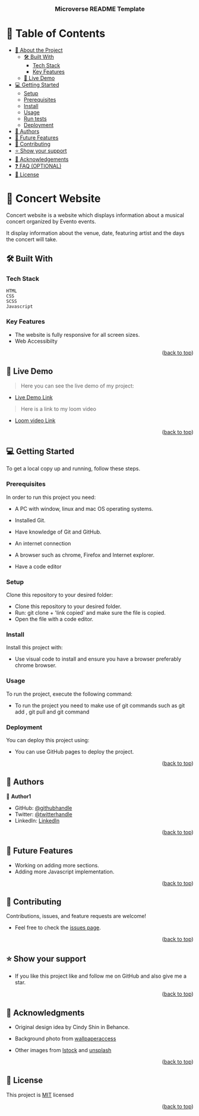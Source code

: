 <a name="readme-top"></a>

<!--
HOW TO USE:
This is an example of how you may give instructions on setting up your project locally.

Modify this file to match your project and remove sections that don't apply.

REQUIRED SECTIONS:
- Table of Contents
- About the Project
  - Built With
  - Live Demo
- Getting Started
- Authors
- Future Features
- Contributing
- Show your support
- Acknowledgements
- License

OPTIONAL SECTIONS:
- FAQ

After you're finished please remove all the comments and instructions!
-->

<div align="center">


  <h3><b>Microverse README Template</b></h3>

</div>

<!-- TABLE OF CONTENTS -->

# 📗 Table of Contents

- [📖 About the Project](#about-project)
  - [🛠 Built With](#built-with)
    - [Tech Stack](#tech-stack)
    - [Key Features](#key-features)
  - [🚀 Live Demo](#live-demo)
- [💻 Getting Started](#getting-started)
  - [Setup](#setup)
  - [Prerequisites](#prerequisites)
  - [Install](#install)
  - [Usage](#usage)
  - [Run tests](#run-tests)
  - [Deployment](#triangular_flag_on_post-deployment)
- [👥 Authors](#authors)
- [🔭 Future Features](#future-features)
- [🤝 Contributing](#contributing)
- [⭐️ Show your support](#support)
- [🙏 Acknowledgements](#acknowledgements)
- [❓ FAQ (OPTIONAL)](#faq)
- [📝 License](#license)

<!-- PROJECT DESCRIPTION -->

# 📖 Concert Website <a name="about-project"></a>

Concert website is a website which displays information about a musical concert organized by Evento events.

It display information about the venue, date, featuring artist and the days the concert will take.

## 🛠 Built With <a name="built-with"></a>

### Tech Stack <a name="tech-stack"></a>

    HTML
    CSS
    SCSS
    Javascript

<!-- Features -->

### Key Features <a name="key-features"></a>


- The website is fully responsive for all screen sizes.
- Web Accessibilty


<p align="right">(<a href="#readme-top">back to top</a>)</p>

<!-- LIVE DEMO -->

## 🚀 Live Demo <a name="live-demo"></a>

> Here you can see the live demo of my project:

- [Live Demo Link](https://johnie261.github.io/Concert-Web/)

>Here is a link to my loom video

- [Loom video Link](https://www.loom.com/share/235973dffa6b41468a34ac2200289e5f)

<p align="right">(<a href="#readme-top">back to top</a>)</p>

<!-- GETTING STARTED -->

## 💻 Getting Started <a name="getting-started"></a>



To get a local copy up and running, follow these steps.

### Prerequisites

In order to run this project you need:

 - A PC with window, linux and mac OS operating systems.
 
 - Installed Git.

 - Have knowledge of Git and GitHub.

 - An internet connection 

 - A browser such as chrome, Firefox and Internet explorer.

 - Have a code editor



<!--
Example command:

```sh
 gem install rails
```
 -->

### Setup

Clone this repository to your desired folder:


- Clone this repository to your desired folder.
- Run: git clone + 'link copied' and make sure the file is copied.
- Open the file with a code editor.

<!--
Example commands:

```sh
  cd my-folder
  git clone git@github.com:myaccount/my-project.git
```
--->

### Install

Install this project with:


- Use visual code to install and ensure you have a browser preferably chrome browser.

<!--
Example command:

```sh
  cd my-project
  gem install
```
--->

### Usage

To run the project, execute the following command:


- To run the project you need to make use of git commands such as git add , git pull and git command

<!--
Example command:

```sh
  rails server
```
--->



<!--
Example command:

```sh
  bin/rails test test/models/article_test.rb
```
--->

### Deployment

You can deploy this project using:

- You can use GitHub pages to deploy the project.


<!--
Example:

```sh

```
 -->

<p align="right">(<a href="#readme-top">back to top</a>)</p>

<!-- AUTHORS -->

## 👥 Authors <a name="authors"></a>


👤 **Author1**

- GitHub: [@githubhandle](https://github.com/johnie261)
- Twitter: [@twitterhandle](https://twitter.com/njorogejohnie)
- LinkedIn: [LinkedIn]([https://linkedin.com/in/linkedinhandle](https://www.linkedin.com/in/john-njoroge-19b6a4245/))


<p align="right">(<a href="#readme-top">back to top</a>)</p>

<!-- FUTURE FEATURES -->

## 🔭 Future Features <a name="future-features"></a>

- Working on adding more sections. 
- Adding more Javascript implementation.



<p align="right">(<a href="#readme-top">back to top</a>)</p>

<!-- CONTRIBUTING -->

## 🤝 Contributing <a name="contributing"></a>

Contributions, issues, and feature requests are welcome!

- Feel free to check the [issues page](../../issues/).

<p align="right">(<a href="#readme-top">back to top</a>)</p>

<!-- SUPPORT -->

## ⭐️ Show your support <a name="support"></a>



- If you like this project like and follow me on GitHub and also give me a star.


<p align="right">(<a href="#readme-top">back to top</a>)</p>

<!-- ACKNOWLEDGEMENTS -->

## 🙏 Acknowledgments <a name="acknowledgements"></a>

- Original design idea by Cindy Shin in Behance.
- Background photo from <a href="https://wallpaperaccess.com/full/1569662.jpg">wallpaperaccess</a>

- Other images from <a href="https://www.istockphoto.com/search/2/image?phrase=music%20concert&alloweduse=availableforalluses&excludenudity=true&sort=best&mediatype=photography&utm_source=unsplash&utm_medium=affiliate&utm_campaign=srp_photos_bottom&utm_content=https%3A%2F%2Funsplash.com%2Fs%2Fphotos%2Fmusic-concert&utm_term=music%20concert%3A%3A%3A">Istock</a> and <a href="https://unsplash.com/s/photos/music-artist">unsplash</a>
  




<p align="right">(<a href="#readme-top">back to top</a>)</p>

<!-- FAQ (optional) -->



<!-- LICENSE -->

## 📝 License <a name="license"></a>

This project is [MIT](./MIT.md) licensed

<p align="right">(<a href="#readme-top">back to top</a>)</p>